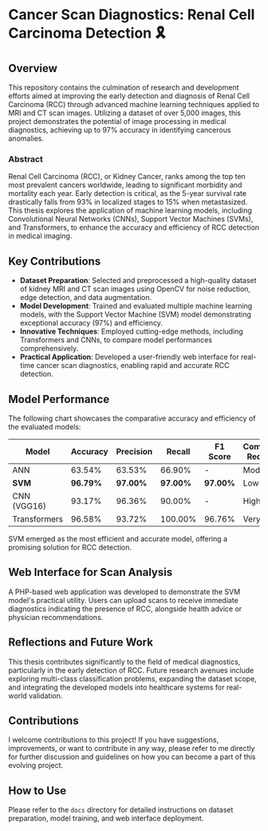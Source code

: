 # Cancer Scan Diagnostics: Renal Cell Carcinoma Detection 🎗️

## Overview

This repository contains the culmination of research and development efforts aimed at improving the early detection and diagnosis of Renal Cell Carcinoma (RCC) through advanced machine learning techniques applied to MRI and CT scan images. Utilizing a dataset of over 5,000 images, this project demonstrates the potential of image processing in medical diagnostics, achieving up to 97% accuracy in identifying cancerous anomalies.

### Abstract

Renal Cell Carcinoma (RCC), or Kidney Cancer, ranks among the top ten most prevalent cancers worldwide, leading to significant morbidity and mortality each year. Early detection is critical, as the 5-year survival rate drastically falls from 93% in localized stages to 15% when metastasized. This thesis explores the application of machine learning models, including Convolutional Neural Networks (CNNs), Support Vector Machines (SVMs), and Transformers, to enhance the accuracy and efficiency of RCC detection in medical imaging.

## Key Contributions

- **Dataset Preparation**: Selected and preprocessed a high-quality dataset of kidney MRI and CT scan images using OpenCV for noise reduction, edge detection, and data augmentation.
- **Model Development**: Trained and evaluated multiple machine learning models, with the Support Vector Machine (SVM) model demonstrating exceptional accuracy (97%) and efficiency.
- **Innovative Techniques**: Employed cutting-edge methods, including Transformers and CNNs, to compare model performances comprehensively.
- **Practical Application**: Developed a user-friendly web interface for real-time cancer scan diagnostics, enabling rapid and accurate RCC detection.

## Model Performance

The following chart showcases the comparative accuracy and efficiency of the evaluated models:

| Model         | Accuracy | Precision | Recall | F1 Score | Computational Requirement |
|---------------|----------|-----------|--------|----------|---------------------------|
| ANN           | 63.54%   | 63.53%    | 66.90% | -        | Moderate                  |
| **SVM**       | **96.79%**   | **97.00%**    | **97.00%** | **97.00%**  | Low                      |
| CNN (VGG16)   | 93.17%   | 96.36%    | 90.00% | -        | High                      |
| Transformers  | 96.58%   | 93.72%    | 100.00%| 96.76%   | Very High                 |

SVM emerged as the most efficient and accurate model, offering a promising solution for RCC detection.

## Web Interface for Scan Analysis

A PHP-based web application was developed to demonstrate the SVM model's practical utility. Users can upload scans to receive immediate diagnostics indicating the presence of RCC, alongside health advice or physician recommendations.

## Reflections and Future Work

This thesis contributes significantly to the field of medical diagnostics, particularly in the early detection of RCC. Future research avenues include exploring multi-class classification problems, expanding the dataset scope, and integrating the developed models into healthcare systems for real-world validation.

## Contributions

I welcome contributions to this project! If you have suggestions, improvements, or want to contribute in any way, please refer to me directly for further discussion and guidelines on how you can become a part of this evolving project.

## How to Use

Please refer to the `docs` directory for detailed instructions on dataset preparation, model training, and web interface deployment.
